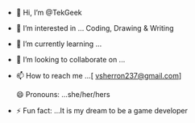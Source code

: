 - 👋 Hi, I’m @TekGeek
- 👀 I’m interested in ... Coding, Drawing & Writing
- 🌱 I’m currently learning ... 
- 💞️ I’m looking to collaborate on ...
- 📫 How to reach me ...[
vsherron237@gmail.com]

  😄 Pronouns: ...she/her/hers
- ⚡ Fun fact: ...It is my dream to be a game developer 

<!---
TekGeek2003/TekGeek2003 is a ✨ special ✨ repository because its `README.md` (this file) appears on your GitHub profile.
You can click the Preview link to take a look at your changes.
--->
